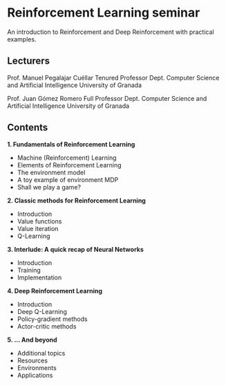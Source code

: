# Reinforcement Learning seminar

An introduction to Reinforcement and Deep Reinforcement with practical examples.

## Lecturers
Prof. Manuel Pegalajar Cuéllar
Tenured Professor
Dept. Computer Science and Artificial Intelligence
University of Granada

Prof. Juan Gómez Romero
Full Professor
Dept. Computer Science and Artificial Intelligence
University of Granada

## Contents

**1. Fundamentals of Reinforcement Learning**
  - Machine (Reinforcement) Learning
  - Elements of Reinforcement Learning
  - The environment model
  - A toy example of environment MDP
  - Shall we play a game?

**2. Classic methods for Reinforcement Learning**
  - Introduction
  - Value functions
  - Value iteration
  - Q-Learning

**3. Interlude: A quick recap of Neural Networks**
  - Introduction
  - Training
  - Implementation

**4. Deep Reinforcement Learning**
  - Introduction
  - Deep Q-Learning
  - Policy-gradient methods
  - Actor-critic methods

**5. ... And beyond**

  - Additional topics
  - Resources
  - Environments
  - Applications
